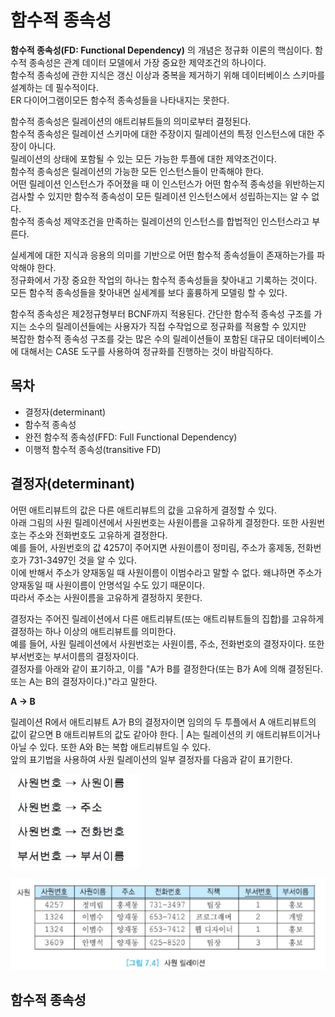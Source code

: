 # 함수적 종속성

__함수적 종속성(FD: Functional Dependency)__ 의 개념은 정규화 이론의 핵심이다. 함수적 종속성은 관계 데이터 모델에서 가장 중요한 제약조건의 하나이다.  
함수적 종속성에 관한 지식은 갱신 이상과 중복을 제거하기 위해 데이터베이스 스키마를 설계하는 데 필수적이다.   
ER 다이어그램이모든 함수적 종속성들을 나타내지는 못한다.

함수적 종속성은 릴레이션의 애트리뷰트들의 의미로부터 결정된다.  
함수적 종속성은 릴레이션 스키마에 대한 주장이지 릴레이션의 특정 인스턴스에 대한 주장이 아니다.  
릴레이션의 상태에 포함될 수 있는 모든 가능한 투플에 대한 제약조건이다.  
함수적 종속성은 릴레이션의 가능한 모든 인스턴스들이 만족해야 한다.  
어떤 릴레이션 인스턴스가 주어졌을 때 이 인스턴스가 어떤 함수적 종속성을 위반하는지 검사할 수 있지만 함수적 종속성이 모든 릴레이션 인스턴스에서 성립하는지는 알 수 없다.  
함수적 종속성 제약조건을 만족하는 릴레이션의 인스턴스를 합법적인 인스턴스라고 부른다.

실세계에 대한 지식과 응용의 의미를 기반으로 어떤 함수적 종속성들이 존재하는가를 파악해야 한다.  
정규화에서 가장 중요한 작업의 하나는 함수적 종속성들을 찾아내고 기록하는 것이다. 모든 함수적 종속성들을 찾아내면 실세계를 보다 훌륭하게 모델링 할 수 있다.

함수적 종속성은 제2정규형부터 BCNF까지 적용된다. 간단한 함수적 종속성 구조를 가지는 소수의 릴레이션들에는 사용자가 직접 수작업으로 정규화를 적용할 수 있지만  
복잡한 함수적 종속성 구조를 갖는 많은 수의 릴레이션들이 포함된 대규모 데이터베이스에 대해서는 CASE 도구를 사용하여 정규화를 진행하는 것이 바람직하다.

## 목차

- 결정자(determinant)
- 함수적 종속성
- 완전 함수적 종속성(FFD: Full Functional Dependency)
- 이행적 함수적 종속성(transitive FD)



## 결정자(determinant)

어떤 애트리뷰트의 값은 다른 애트리뷰트의 값을 고유하게 결정할 수 있다.  
아래 그림의 사원 릴레이션에서 사원번호는 사원이름을 고유하게 결정한다. 또한 사원번호는 주소와 전화번호도 고유하게 결정한다.  
예를 들어, 사원번호의 값 4257이 주어지면 사원이름이 정미림, 주소가 홍제동, 전화번호가 731-3497인 것을 알 수 있다.  
이에 반해서 주소가 양재동일 때 사원이름이 이범수라고 말할 수 없다. 왜냐하면 주소가 양재동일 때 사원이름이 안명석일 수도 있기 때문이다.  
따라서 주소는 사원이름을 고유하게 결정하지 못한다.

결정자는 주어진 릴레이션에서 다른 애트리뷰트(또는 애트리뷰트들의 집합)를 고유하게 결정하는 하나 이상의 애트리뷰트를 의미한다.  
예를 들어, 사원 릴레이션에서 사원번호는 사원이름, 주소, 전화번호의 결정자이다. 또한 부서번호는 부서이름의 결정자이다.  
결정자를 아래와 같이 표기하고, 이를 "A가 B를 결정한다(또는 B가 A에 의해 결정된다. 또는 A는 B의 결정자이다.)"라고 말한다.

__A → B__

릴레이션 R에서 애트리뷰트 A가 B의 결정자이면 임의의 두 투플에서 A 애트리뷰트의 값이 같으면 B 애트리뷰트의 값도 같아야 한다.  |
A는 릴레이션의 키 애트리뷰트이거나 아닐 수 있다. 또한 A와 B는 복합 애트리뷰트일 수 있다.  
앞의 표기법을 사용하여 사원 릴레이션의 일부 결정자를 다음과 같이 표기한다.

![](./image/7-2/ex1.jpg)

![](./image/7-2/ex2.jpg)



## 함수적 종속성

